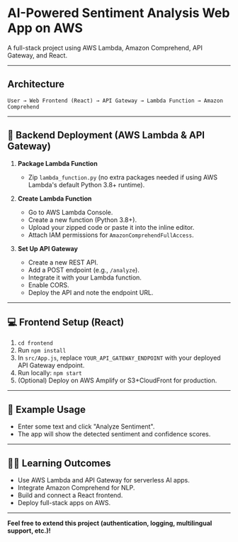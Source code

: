 # AI-Powered Sentiment Analysis Web App on AWS

A full-stack project using AWS Lambda, Amazon Comprehend, API Gateway, and React.

---

## Architecture

```
User → Web Frontend (React) → API Gateway → Lambda Function → Amazon Comprehend
```

---

## 🚀 Backend Deployment (AWS Lambda & API Gateway)

1. **Package Lambda Function**
   - Zip `lambda_function.py` (no extra packages needed if using AWS Lambda's default Python 3.8+ runtime).

2. **Create Lambda Function**
   - Go to AWS Lambda Console.
   - Create a new function (Python 3.8+).
   - Upload your zipped code or paste it into the inline editor.
   - Attach IAM permissions for `AmazonComprehendFullAccess`.

3. **Set Up API Gateway**
   - Create a new REST API.
   - Add a POST endpoint (e.g., `/analyze`).
   - Integrate it with your Lambda function.
   - Enable CORS.
   - Deploy the API and note the endpoint URL.

---

## 💻 Frontend Setup (React)

1. `cd frontend`
2. Run `npm install`
3. In `src/App.js`, replace `YOUR_API_GATEWAY_ENDPOINT` with your deployed API Gateway endpoint.
4. Run locally: `npm start`
5. (Optional) Deploy on AWS Amplify or S3+CloudFront for production.

---

## 📝 Example Usage

- Enter some text and click "Analyze Sentiment".
- The app will show the detected sentiment and confidence scores.

---

## 🧑‍🎓 Learning Outcomes

- Use AWS Lambda and API Gateway for serverless AI apps.
- Integrate Amazon Comprehend for NLP.
- Build and connect a React frontend.
- Deploy full-stack apps on AWS.

---

**Feel free to extend this project (authentication, logging, multilingual support, etc.)!**